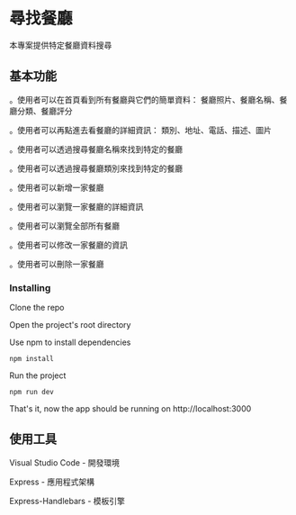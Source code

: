 # 尋找餐廳

本專案提供特定餐廳資料搜尋

## 基本功能

。使用者可以在首頁看到所有餐廳與它們的簡單資料：
餐廳照片、餐廳名稱、餐廳分類、餐廳評分

。使用者可以再點進去看餐廳的詳細資訊：
類別、地址、電話、描述、圖片

。使用者可以透過搜尋餐廳名稱來找到特定的餐廳

。使用者可以透過搜尋餐廳類別來找到特定的餐廳

。使用者可以新增一家餐廳

。使用者可以瀏覽一家餐廳的詳細資訊

。使用者可以瀏覽全部所有餐廳

。使用者可以修改一家餐廳的資訊

。使用者可以刪除一家餐廳

### Installing

Clone the repo

Open the project's root directory

Use npm to install dependencies

```
npm install
```

Run the project

```
npm run dev
```

That's it, now the app should be running on http://localhost:3000

## 使用工具

Visual Studio Code - 開發環境

Express - 應用程式架構

Express-Handlebars - 模板引擎
